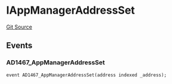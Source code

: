 # IAppManagerAddressSet
[Git Source](https://github.com/thrackle-io/tron/blob/898ac13e9c0d669d38da44f8bf60a26e9528ba9b/src/common/IEvents.sol)


## Events
### AD1467_AppManagerAddressSet

```solidity
event AD1467_AppManagerAddressSet(address indexed _address);
```

